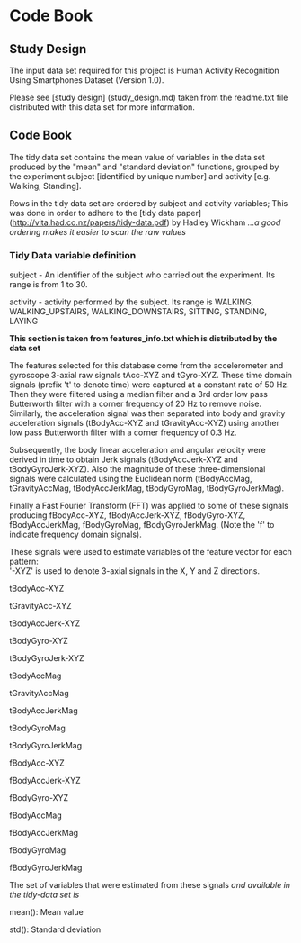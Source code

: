 # Code Book

## Study Design

The input data set required for this project is Human Activity Recognition Using Smartphones Dataset (Version 1.0).

Please see [study design] (study_design.md) taken from the readme.txt file distributed with this data set for more information.

## Code Book

The tidy data set contains the mean value of variables in the data set produced by the "mean" and "standard deviation" functions, grouped by the experiment subject [identified by unique number] and activity [e.g. Walking, Standing].

Rows in the tidy data set are ordered by subject and activity variables; This was done in order to adhere to the [tidy data paper] (http://vita.had.co.nz/papers/tidy-data.pdf) by Hadley Wickham
 *...a good ordering makes it easier to scan the raw values*
 
### Tidy Data variable definition

subject - An identifier of the subject who carried out the experiment. Its range is from 1 to 30. 

activity - activity performed by the subject. Its range is WALKING, WALKING_UPSTAIRS, WALKING_DOWNSTAIRS, SITTING, STANDING, LAYING

**This section is taken from features_info.txt which is distributed by the data set**

The features selected for this database come from the accelerometer and gyroscope 3-axial raw signals tAcc-XYZ and tGyro-XYZ. These time domain signals (prefix 't' to denote time) were captured at a constant rate of 50 Hz. Then they were filtered using a median filter and a 3rd order low pass Butterworth filter with a corner frequency of 20 Hz to remove noise. Similarly, the acceleration signal was then separated into body and gravity acceleration signals (tBodyAcc-XYZ and tGravityAcc-XYZ) using another low pass Butterworth filter with a corner frequency of 0.3 Hz. 

Subsequently, the body linear acceleration and angular velocity were derived in time to obtain Jerk signals (tBodyAccJerk-XYZ and tBodyGyroJerk-XYZ). Also the magnitude of these three-dimensional signals were calculated using the Euclidean norm (tBodyAccMag, tGravityAccMag, tBodyAccJerkMag, tBodyGyroMag, tBodyGyroJerkMag). 

Finally a Fast Fourier Transform (FFT) was applied to some of these signals producing fBodyAcc-XYZ, fBodyAccJerk-XYZ, fBodyGyro-XYZ, fBodyAccJerkMag, fBodyGyroMag, fBodyGyroJerkMag. (Note the 'f' to indicate frequency domain signals). 

These signals were used to estimate variables of the feature vector for each pattern:  
'-XYZ' is used to denote 3-axial signals in the X, Y and Z directions.

tBodyAcc-XYZ

tGravityAcc-XYZ

tBodyAccJerk-XYZ

tBodyGyro-XYZ

tBodyGyroJerk-XYZ

tBodyAccMag

tGravityAccMag

tBodyAccJerkMag

tBodyGyroMag

tBodyGyroJerkMag

fBodyAcc-XYZ

fBodyAccJerk-XYZ

fBodyGyro-XYZ

fBodyAccMag

fBodyAccJerkMag

fBodyGyroMag

fBodyGyroJerkMag


The set of variables that were estimated from these signals *and available in the tidy-data set is*

mean(): Mean value

std(): Standard deviation